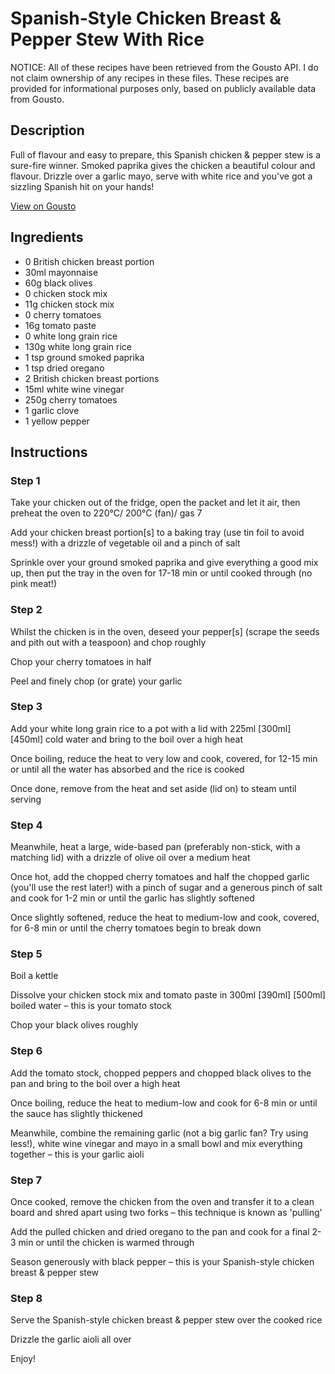 # Spanish-Style Chicken Breast & Pepper Stew With Rice

NOTICE: All of these recipes have been retrieved from the Gousto API. I do not claim ownership of any recipes in these files. These recipes are provided for informational purposes only, based on publicly available data from Gousto.

## Description

Full of flavour and easy to prepare, this Spanish chicken & pepper stew is a sure-fire winner. Smoked paprika gives the chicken a beautiful colour and flavour. Drizzle over a garlic mayo, serve with white rice and you've got a sizzling Spanish hit on your hands! 

[View on Gousto](https://www.gousto.co.uk/recipes/cookbook/spanish-style-chicken-breast-pepper-stew-with-rice)

## Ingredients

- 0 British chicken breast portion
- 30ml mayonnaise
- 60g black olives
- 0 chicken stock mix
- 11g chicken stock mix
- 0 cherry tomatoes
- 16g tomato paste
- 0 white long grain rice
- 130g white long grain rice
- 1 tsp ground smoked paprika
- 1 tsp dried oregano
- 2 British chicken breast portions
- 15ml white wine vinegar
- 250g cherry tomatoes
- 1 garlic clove
- 1 yellow pepper

## Instructions


### Step 1

Take your chicken out of the fridge, open the packet and let it air, then preheat the oven to 220°C/ 200°C (fan)/ gas 7

Add your chicken breast portion[s] to a baking tray (use tin foil to avoid mess!) with a drizzle of vegetable oil and a pinch of salt

Sprinkle over your ground smoked paprika and give everything a good mix up, then put the tray in the oven for 17-18 min or until cooked through (no pink meat!)


### Step 2

Whilst the chicken is in the oven, deseed your pepper[s] (scrape the seeds and pith out with a teaspoon) and chop roughly

Chop your cherry tomatoes in half

Peel and finely chop (or grate) your garlic


### Step 3

Add your white long grain rice to a pot with a lid with 225ml <span class="text-purple">[300ml] </span><span class="text-danger">[450ml]</span> cold water and bring to the boil over a high heat

Once boiling, reduce the heat to very low and cook, covered, for 12-15 min or until all the water has absorbed and the rice is cooked

Once done, remove from the heat and set aside (lid on) to steam until serving


### Step 4

Meanwhile, heat a large, wide-based pan (preferably non-stick, with a matching lid) with a drizzle of olive oil over a medium heat

Once hot, add the chopped cherry tomatoes and half the chopped garlic (you'll use the rest later!) with a pinch of sugar and a generous pinch of salt and cook for 1-2 min or until the garlic has slightly softened

Once slightly softened, reduce the heat to medium-low and cook, covered, for 6-8 min or until the cherry tomatoes begin to break down


### Step 5

Boil a kettle

Dissolve your chicken stock mix and tomato paste in 300ml<span class="text-purple"> [390ml] </span><span class="text-danger">[500ml]</span> boiled water – this is your tomato stock

Chop your black olives roughly


### Step 6

Add the tomato stock, chopped peppers and chopped black olives to the pan and bring to the boil over a high heat

Once boiling, reduce the heat to medium-low and cook for 6-8 min or until the sauce has slightly thickened

Meanwhile, combine the remaining garlic (not a big garlic fan? Try using less!), white wine vinegar and mayo in a small bowl and mix everything together – this is your garlic aioli


### Step 7

Once cooked, remove the chicken from the oven and transfer it to a clean board and shred apart using two forks – this technique is known as 'pulling'

Add the pulled chicken and dried oregano to the pan and cook for a final 2-3 min or until the chicken is warmed through

Season generously with black pepper – this is your Spanish-style chicken breast & pepper stew

### Step 8

Serve the Spanish-style chicken breast & pepper stew over the cooked rice

Drizzle the garlic aioli all over

Enjoy!

